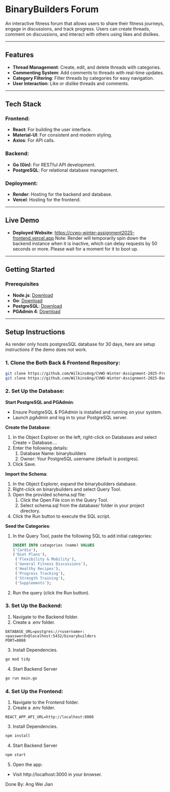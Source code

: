 # BinaryBuilders Forum

An interactive fitness forum that allows users to share their fitness journeys, engage in discussions, and track progress. Users can create threads, comment on discussions, and interact with others using likes and dislikes.

---

## Features

- **Thread Management**: Create, edit, and delete threads with categories.
- **Commenting System**: Add comments to threads with real-time updates.
- **Category Filtering**: Filter threads by categories for easy navigation.
- **User Interaction**: Like or dislike threads and comments.

---

## Tech Stack

### Frontend:
- **React**: For building the user interface.
- **Material-UI**: For consistent and modern styling.
- **Axios**: For API calls.

### Backend:
- **Go (Gin)**: For RESTful API development.
- **PostgreSQL**: For relational database management.

### Deployment:
- **Render**: Hosting for the backend and database.
- **Vercel**: Hosting for the frontend.

---

## Live Demo

- **Deployed Website**: https://cvwo-winter-assignment2025-frontend.vercel.app
Note: Render will temporarily spin down the backend instance when it is inactive, which can delay requests by 50 seconds or more. Please wait for a moment for it to boot up.
---

## Getting Started

### Prerequisites

- **Node.js**: [Download](https://nodejs.org/)
- **Go**: [Download](https://go.dev/)
- **PostgreSQL**: [Download](https://www.postgresql.org/)
- **PGAdmin 4**: [Download](https://www.pgadmin.org/download/) 
---

## Setup Instructions
As render only hosts postgresSQL database for 30 days, here are setup instructions if the demo does not work.

### 1. Clone the Both Back & Frontend Repository:
```bash
git clone https://github.com/WilkinsAng/CVWO-Winter-Assignment-2025-Frontend.git
git clone https://github.com/WilkinsAng/CVWO-Winter-Assignment-2025-Backend.git
```
### 2. Set Up the Database:
**Start PostgreSQL and PGAdmin**:
- Ensure PostgreSQL & PGAdmin is installed and running on your system.
- Launch pgAdmin and log in to your PostgreSQL server.

**Create the Database**:
1. In the Object Explorer on the left, right-click on Databases and select Create > Database....
2. Enter the following details:
   1. Database Name: binarybuilders 
   2. Owner: Your PostgreSQL username (default is postgres).
3. Click Save.

**Import the Schema**:
1. In the Object Explorer, expand the binarybuilders database.
2. Right-click on binarybuilders and select Query Tool.
3. Open the provided schema.sql file:
   1. Click the Open File icon in the Query Tool. 
   2. Select schema.sql from the database/ folder in your project directory.
4. Click the Run button to execute the SQL script.
  
**Seed the Categories**:
1. In the Query Tool, paste the following SQL to add initial categories:
   ```sql
   INSERT INTO categories (name) VALUES 
   ('Cardio'),
   ('Diet Plans'),
    ('Flexibility & Mobility'),
    ('General Fitness Discussions'),
    ('Healthy Recipes'),
    ('Progress Tracking'),
    ('Strength Training'),
    ('Supplements');
    ``` 
2. Run the query (click the Run button).

### 3. Set Up the Backend:
1. Navigate to the Backend folder.
2. Create a .env folder.
```plaintext
DATABASE_URL=postgres://<username>:<password>@localhost:5432/binarybuilders
PORT=8080
```
3. Install Dependencies.
```bash
go mod tidy
```
4. Start Backend Server
```bash
go run main.go
```
### 4. Set Up the Frontend:
1. Navigate to the Frontend folder.
2. Create a .env folder.
```plaintext
REACT_APP_API_URL=http://localhost:8080
```
3. Install Dependencies.
```bash
npm install
```
4. Start Backend Server
```bash
npm start
```
5. Open the app:
- Visit http://localhost:3000 in your browser.

Done By: Ang Wei Jian
